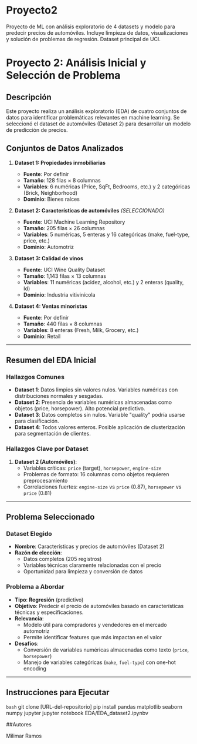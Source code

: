 # Proyecto2
Proyecto de ML con análisis exploratorio de 4 datasets y modelo para predecir precios de automóviles. Incluye limpieza de datos, visualizaciones y solución de problemas de regresión. Dataset principal de UCI.
# Proyecto 2: Análisis Inicial y Selección de Problema

## Descripción
Este proyecto realiza un análisis exploratorio (EDA) de cuatro conjuntos de datos para identificar problemáticas relevantes en machine learning. Se seleccionó el dataset de automóviles (Dataset 2) para desarrollar un modelo de predicción de precios.

## Conjuntos de Datos Analizados

1. **Dataset 1: Propiedades inmobiliarias**  
   - **Fuente**: Por definir  
   - **Tamaño**: 128 filas × 8 columnas  
   - **Variables**: 6 numéricas (Price, SqFt, Bedrooms, etc.) y 2 categóricas (Brick, Neighborhood)  
   - **Dominio**: Bienes raíces  

2. **Dataset 2: Características de automóviles** *(SELECCIONADO)*  
   - **Fuente**: UCI Machine Learning Repository  
   - **Tamaño**: 205 filas × 26 columnas  
   - **Variables**: 5 numéricas, 5 enteras y 16 categóricas (make, fuel-type, price, etc.)  
   - **Dominio**: Automotriz  

3. **Dataset 3: Calidad de vinos**  
   - **Fuente**: UCI Wine Quality Dataset  
   - **Tamaño**: 1,143 filas × 13 columnas  
   - **Variables**: 11 numéricas (acidez, alcohol, etc.) y 2 enteras (quality, Id)  
   - **Dominio**: Industria vitivinícola  

4. **Dataset 4: Ventas minoristas**  
   - **Fuente**: Por definir  
   - **Tamaño**: 440 filas × 8 columnas  
   - **Variables**: 8 enteras (Fresh, Milk, Grocery, etc.)  
   - **Dominio**: Retail  

---

## Resumen del EDA Inicial

### Hallazgos Comunes
- **Dataset 1**: Datos limpios sin valores nulos. Variables numéricas con distribuciones normales y sesgadas.
- **Dataset 2**: Presencia de variables numéricas almacenadas como objetos (price, horsepower). Alto potencial predictivo.
- **Dataset 3**: Datos completos sin nulos. Variable "quality" podría usarse para clasificación.
- **Dataset 4**: Todos valores enteros. Posible aplicación de clusterización para segmentación de clientes.

### Hallazgos Clave por Dataset
1. **Dataset 2 (Automóviles)**:  
   - Variables críticas: `price` (target), `horsepower`, `engine-size`  
   - Problemas de formato: 16 columnas como objetos requieren preprocesamiento  
   - Correlaciones fuertes: `engine-size` vs `price` (0.87), `horsepower` vs `price` (0.81)  

---

## Problema Seleccionado
### Dataset Elegido
- **Nombre**: Características y precios de automóviles (Dataset 2)  
- **Razón de elección**:  
  - Datos completos (205 registros)  
  - Variables técnicas claramente relacionadas con el precio  
  - Oportunidad para limpieza y conversión de datos  

### Problema a Abordar
- **Tipo**: **Regresión** (predictivo)  
- **Objetivo**: Predecir el precio de automóviles basado en características técnicas y especificaciones.  
- **Relevancia**:  
  - Modelo útil para compradores y vendedores en el mercado automotriz  
  - Permite identificar features que más impactan en el valor  
- **Desafíos**:  
  - Conversión de variables numéricas almacenadas como texto (`price`, `horsepower`)  
  - Manejo de variables categóricas (`make`, `fuel-type`) con one-hot encoding  

---

## Instrucciones para Ejecutar
```bash```
git clone [URL-del-repositorio]
pip install pandas matplotlib seaborn numpy jupyter
jupyter notebook EDA/EDA_dataset2.ipynbv 


##Autores

Milimar Ramos

